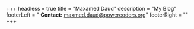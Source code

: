 +++
headless = true
title = "Maxamed Daud"
description = "My Blog"
footerLeft =  " <bold><strong>Contact:</strong></bold> [maxmed.daud@powercoders.org](//)"
footerRight = ""
+++

